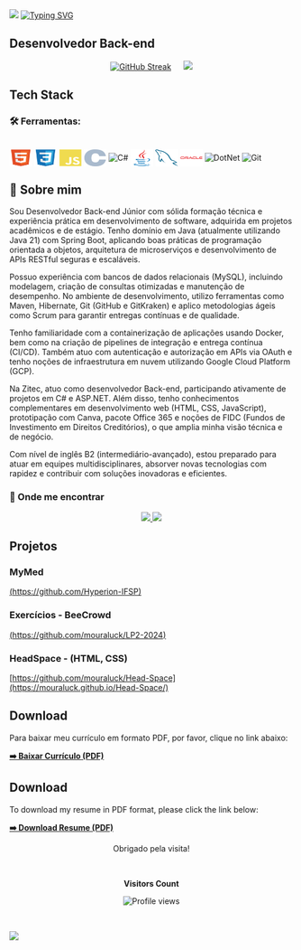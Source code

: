 <img src="https://64.media.tumblr.com/005e37a86478a9c92da7d4d3d7464b40/2bd29f0062317531-b1/s400x600/c7edc142895bc810339223dfddf2aa57ced0c32b.gif" width="1000"/>
<a href="https://git.io/typing-svg"><img src="https://readme-typing-svg.demolab.com?font=Fira+Code&size=25&pause=1000&random=false&width=435&lines=Ol%C3%A1+eu+sou+Lucas+Moura+%F0%9F%96%96%F0%9F%92%BB;seja+bem+vind%40+ao+meu+perfil!" alt="Typing SVG" /></a>

<h2>Desenvolvedor Back-end</h2>

<p align="center">
<a href="https://git.io/streak-stats"><img src="https://github-readme-streak-stats-9m8ugfa77-denvercoder1.vercel.app?user=mouraluck&theme=highcontrast&border_radius=5.1&locale=pt_BR&date_format=j%20M%5B%20Y%5D&background=45%2C110F3E%2C110F3E&fire=4582F7&ring=4582F7&currStreakLabel=4582F7&dates=4582F7&sideNums=4582F7" alt="GitHub Streak" /></a> 
&emsp; <!-- Espaço largo -->
<img height="165em" src="https://github-readme-stats.vercel.app/api/top-langs/?username=mouraluck&layout=compact&langs_count=10&bg_color=110F3E&text_color=4582F7"/>
</p>

## Tech Stack 


### 🛠 Ferramentas:

<div style="display: inline_block"><br>
  <img align="center" alt="HTML" height="30" width="40" src="https://raw.githubusercontent.com/devicons/devicon/master/icons/html5/html5-original.svg">
  <img align="center" alt="CSS" height="30" width="40" src="https://raw.githubusercontent.com/devicons/devicon/master/icons/css3/css3-original.svg">
  <img align="center" alt="Js" height="30" width="40" src="https://raw.githubusercontent.com/devicons/devicon/master/icons/javascript/javascript-plain.svg">
  <img align="center" alt="C" height="30" width="40" src="https://raw.githubusercontent.com/devicons/devicon/master/icons/c/c-original.svg">
  <img align="center" alt="C#" height="30" width="40" src="https://cdn.jsdelivr.net/gh/devicons/devicon/icons/csharp/csharp-original.svg">
  <img align="center" alt="Java" height="30" width="40" src="https://raw.githubusercontent.com/devicons/devicon/master/icons/java/java-original.svg">
  <img align="center" alt="SQL" height="30" width="40" src="https://raw.githubusercontent.com/devicons/devicon/master/icons/mysql/mysql-original.svg">
  <img align="center" alt="PLSQL" height="30" width="40" src="https://github.com/devicons/devicon/blob/v2.15.1/icons/oracle/oracle-original.svg">
  <img align="center" alt="DotNet" height="30" width="40" src="https://cdn.jsdelivr.net/gh/devicons/devicon/icons/dot-net/dot-net-plain-wordmark.svg">
  <img align="center" alt="Git" height="30" width="40" src="https://cdn.jsdelivr.net/gh/devicons/devicon/icons/git/git-original.svg">
<br>
</div>


## 🚀 Sobre mim

Sou Desenvolvedor Back-end Júnior com sólida formação técnica e experiência prática em desenvolvimento de software, adquirida em projetos acadêmicos e de estágio. Tenho domínio em Java (atualmente utilizando Java 21) com Spring Boot, aplicando boas práticas de programação orientada a objetos, arquitetura de microserviços e desenvolvimento de APIs RESTful seguras e escaláveis.

Possuo experiência com bancos de dados relacionais (MySQL), incluindo modelagem, criação de consultas otimizadas e manutenção de desempenho. No ambiente de desenvolvimento, utilizo ferramentas como Maven, Hibernate, Git (GitHub e GitKraken) e aplico metodologias ágeis como Scrum para garantir entregas contínuas e de qualidade.

Tenho familiaridade com a containerização de aplicações usando Docker, bem como na criação de pipelines de integração e entrega contínua (CI/CD). Também atuo com autenticação e autorização em APIs via OAuth e tenho noções de infraestrutura em nuvem utilizando Google Cloud Platform (GCP).

Na Zitec, atuo como desenvolvedor Back-end, participando ativamente de projetos em C# e ASP.NET. Além disso, tenho conhecimentos complementares em desenvolvimento web (HTML, CSS, JavaScript), prototipação com Canva, pacote Office 365 e noções de FIDC (Fundos de Investimento em Direitos Creditórios), o que amplia minha visão técnica e de negócio.

Com nível de inglês B2 (intermediário-avançado), estou preparado para atuar em equipes multidisciplinares, absorver novas tecnologias com rapidez e contribuir com soluções inovadoras e eficientes.

### 📩 Onde me encontrar

<p align="center">
  <a href="https://www.linkedin.com/in/mouraluck" target="_blank">
    <img src="https://img.shields.io/badge/LinkedIn-4582F7?style=for-the-badge&logo=linkedin&logoColor=white"/>
  </a>
  <a href="mailto:pf.lucasmoura@gmail.com">
    <img src="https://img.shields.io/badge/Gmail-4582F7?style=for-the-badge&logo=gmail&logoColor=white"/>
  </a>
</p>


## Projetos
### MyMed
[(https://github.com/Hyperion-IFSP)](https://github.com/Hyperion-IFSP)
### Exercícios - BeeCrowd
[(https://github.com/mouraluck/LP2-2024)](https://github.com/mouraluck/LP2-2024)
### HeadSpace - (HTML, CSS)
[https://github.com/mouraluck/Head-Space](https://mouraluck.github.io/Head-Space/)

## Download

Para baixar meu currículo em formato PDF, por favor, clique no link abaixo:

[**➡️ Baixar Currículo (PDF)**](https://github.com/mouraluck/mouraluck/blob/main/assets/CurriculoLucasMouraPt.pdf)

## Download

To download my resume in PDF format, please click the link below:

[**➡️ Download Resume (PDF)**](https://github.com/mouraluck/mouraluck/blob/main/assets/CurriculoLucasMouraEn.pdf)



<p align="center">Obrigado pela visita!</p>
<div align="center">
<br><p align="center"><b>Visitors Count</b></p>  
<p align="center"> <img src="https://komarev.com/ghpvc/?username=mouraluckd&label=VISUALIZAÇÕES&color=4582F7&style=flat-square" alt="Profile views"/>

<br></div>
<img src="https://64.media.tumblr.com/005e37a86478a9c92da7d4d3d7464b40/2bd29f0062317531-b1/s400x600/c7edc142895bc810339223dfddf2aa57ced0c32b.gif" width="1000"/>
